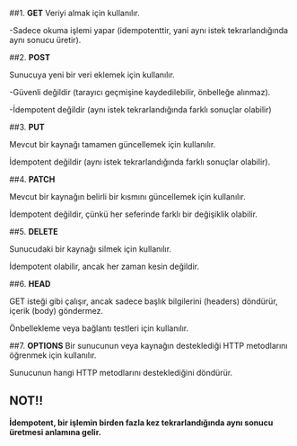 ##1. **GET**
   Veriyi almak için kullanılır.

   -Sadece okuma işlemi yapar (idempotenttir, yani aynı istek tekrarlandığında aynı sonucu üretir).

##2. **POST**

  Sunucuya yeni bir veri eklemek için kullanılır.
   
   -Güvenli değildir (tarayıcı geçmişine kaydedilebilir, önbelleğe alınmaz).

   -İdempotent değildir (aynı istek tekrarlandığında farklı sonuçlar olabilir)

##3. **PUT**

   Mevcut bir kaynağı tamamen güncellemek için kullanılır.

   İdempotent değildir (aynı istek tekrarlandığında farklı sonuçlar olabilir).

##4. **PATCH**

  Mevcut bir kaynağın belirli bir kısmını güncellemek için kullanılır.
 
   İdempotent değildir, çünkü her seferinde farklı bir değişiklik olabilir.

##5. **DELETE**

 Sunucudaki bir kaynağı silmek için kullanılır.

   İdempotent olabilir, ancak her zaman kesin değildir.

##6. **HEAD**

 GET isteği gibi çalışır, ancak sadece başlık bilgilerini (headers) döndürür, içerik (body) göndermez.
   
   Önbellekleme veya bağlantı testleri için kullanılır.


##7. **OPTIONS**
  Bir sunucunun veya kaynağın desteklediği HTTP metodlarını öğrenmek için kullanılır.
  
   Sunucunun hangi HTTP metodlarını desteklediğini döndürür.   


## NOT!! 
**İdempotent, bir işlemin birden fazla kez tekrarlandığında aynı sonucu üretmesi anlamına gelir.**

